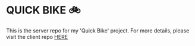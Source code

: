 # QUICK BIKE :bike:

This is the server repo for my 'Quick Bike' project. For more details, please visit the client repo [HERE](https://github.com/anpospisil/quick-bike-client)

